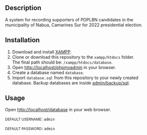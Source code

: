 Description
---
A system for recording supporters of PDPLBN candidates in the municipality of Nabua, Camarines Sur for 2022 presidential election.

Installation
--

1. Download and install [XAMPP](https://www.apachefriends.org/download.html).
2. Clone or download this repository to the <code>xampp/htdocs</code> folder.<br>
    The final path should be: <code>/xampp/htdocs/database</code>.<br>
3. Open <http://localhost/phpmyadmin> in your browser.
4. Create a database named <code>database</code>.
5. Import <code>database.sql</code> from this repository to your newly created database.
   Backup databases are inside [admin/backup/sql](admin/backup/sql).


Usage
--

Open <http://localhost/database> in your web browser.

<small>DEFAULT USERNAME</small>: <code>admin</code>

<small>DEFAULT PASSWORD</small>: <code>admin</code>




